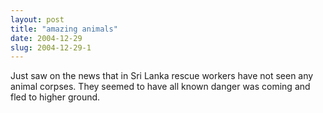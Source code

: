 ```yaml
---
layout: post
title: "amazing animals"
date: 2004-12-29
slug: 2004-12-29-1
---
```


Just saw on the news that in Sri Lanka rescue workers have not seen any animal corpses.  They seemed to have all known danger was coming and fled to higher ground.

